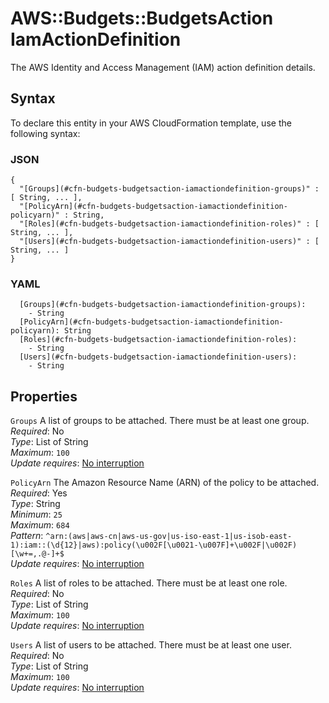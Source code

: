 # AWS::Budgets::BudgetsAction IamActionDefinition<a name="aws-properties-budgets-budgetsaction-iamactiondefinition"></a>

The AWS Identity and Access Management \(IAM\) action definition details\.

## Syntax<a name="aws-properties-budgets-budgetsaction-iamactiondefinition-syntax"></a>

To declare this entity in your AWS CloudFormation template, use the following syntax:

### JSON<a name="aws-properties-budgets-budgetsaction-iamactiondefinition-syntax.json"></a>

```
{
  "[Groups](#cfn-budgets-budgetsaction-iamactiondefinition-groups)" : [ String, ... ],
  "[PolicyArn](#cfn-budgets-budgetsaction-iamactiondefinition-policyarn)" : String,
  "[Roles](#cfn-budgets-budgetsaction-iamactiondefinition-roles)" : [ String, ... ],
  "[Users](#cfn-budgets-budgetsaction-iamactiondefinition-users)" : [ String, ... ]
}
```

### YAML<a name="aws-properties-budgets-budgetsaction-iamactiondefinition-syntax.yaml"></a>

```
  [Groups](#cfn-budgets-budgetsaction-iamactiondefinition-groups):
    - String
  [PolicyArn](#cfn-budgets-budgetsaction-iamactiondefinition-policyarn): String
  [Roles](#cfn-budgets-budgetsaction-iamactiondefinition-roles):
    - String
  [Users](#cfn-budgets-budgetsaction-iamactiondefinition-users):
    - String
```

## Properties<a name="aws-properties-budgets-budgetsaction-iamactiondefinition-properties"></a>

`Groups` <a name="cfn-budgets-budgetsaction-iamactiondefinition-groups"></a>
A list of groups to be attached\. There must be at least one group\.  
_Required_: No  
_Type_: List of String  
_Maximum_: `100`  
_Update requires_: [No interruption](https://docs.aws.amazon.com/AWSCloudFormation/latest/UserGuide/using-cfn-updating-stacks-update-behaviors.html#update-no-interrupt)

`PolicyArn` <a name="cfn-budgets-budgetsaction-iamactiondefinition-policyarn"></a>
The Amazon Resource Name \(ARN\) of the policy to be attached\.  
_Required_: Yes  
_Type_: String  
_Minimum_: `25`  
_Maximum_: `684`  
_Pattern_: `^arn:(aws|aws-cn|aws-us-gov|us-iso-east-1|us-isob-east-1):iam::(\d{12}|aws):policy(\u002F[\u0021-\u007F]+\u002F|\u002F)[\w+=,.@-]+$`  
_Update requires_: [No interruption](https://docs.aws.amazon.com/AWSCloudFormation/latest/UserGuide/using-cfn-updating-stacks-update-behaviors.html#update-no-interrupt)

`Roles` <a name="cfn-budgets-budgetsaction-iamactiondefinition-roles"></a>
A list of roles to be attached\. There must be at least one role\.  
_Required_: No  
_Type_: List of String  
_Maximum_: `100`  
_Update requires_: [No interruption](https://docs.aws.amazon.com/AWSCloudFormation/latest/UserGuide/using-cfn-updating-stacks-update-behaviors.html#update-no-interrupt)

`Users` <a name="cfn-budgets-budgetsaction-iamactiondefinition-users"></a>
A list of users to be attached\. There must be at least one user\.  
_Required_: No  
_Type_: List of String  
_Maximum_: `100`  
_Update requires_: [No interruption](https://docs.aws.amazon.com/AWSCloudFormation/latest/UserGuide/using-cfn-updating-stacks-update-behaviors.html#update-no-interrupt)
